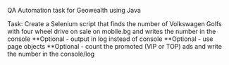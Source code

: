 QA Automation task for Geowealth using Java

Task: Create a Selenium script that finds the number of Volkswagen Golfs with four wheel drive on sale on mobile.bg and writes the number in the console
 **Optional - output in log instead of console
 **Optional - use page objects
 **Optional - count the promoted (VIP or TOP) ads and write the number in the console/log
